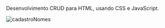 Desenvolvimento CRUD para HTML, usando CSS e JavaScript.

![cadastroNomes](https://user-images.githubusercontent.com/43646372/83218175-e3813d00-a143-11ea-88c4-1635ad61787b.png)
